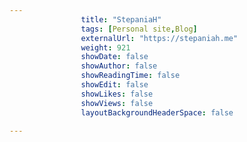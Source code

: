 ---
                title: "StepaniaH"
                tags: [Personal site,Blog]
                externalUrl: "https://stepaniah.me"
                weight: 921
                showDate: false
                showAuthor: false
                showReadingTime: false
                showEdit: false
                showLikes: false
                showViews: false
                layoutBackgroundHeaderSpace: false
                ---
